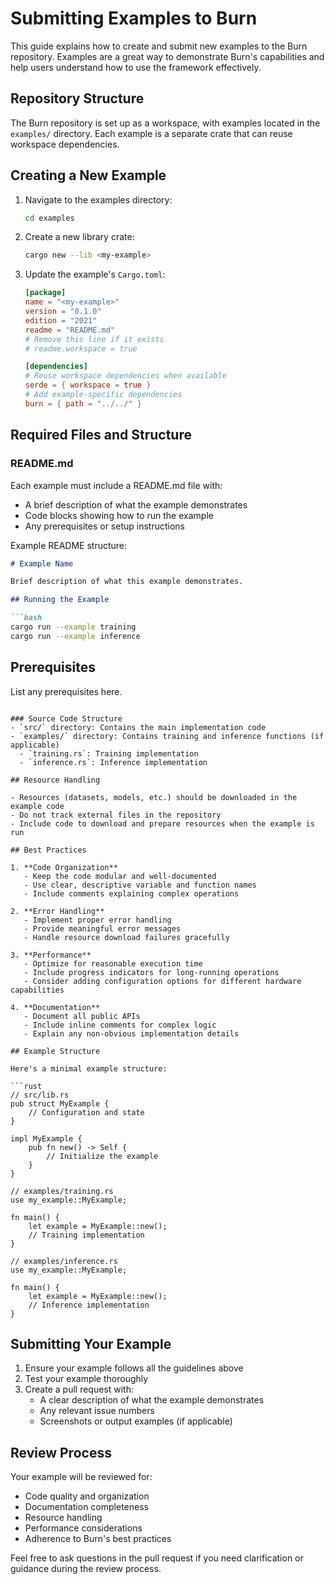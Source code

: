 # Submitting Examples to Burn

This guide explains how to create and submit new examples to the Burn repository. Examples are a great way to demonstrate Burn's capabilities and help users understand how to use the framework effectively.

## Repository Structure

The Burn repository is set up as a workspace, with examples located in the `examples/` directory. Each example is a separate crate that can reuse workspace dependencies.

## Creating a New Example

1. Navigate to the examples directory:
   ```bash
   cd examples
   ```

2. Create a new library crate:
   ```bash
   cargo new --lib <my-example>
   ```

3. Update the example's `Cargo.toml`:
   ```toml
   [package]
   name = "<my-example>"
   version = "0.1.0"
   edition = "2021"
   readme = "README.md"
   # Remove this line if it exists
   # readme.workspace = true

   [dependencies]
   # Reuse workspace dependencies when available
   serde = { workspace = true }
   # Add example-specific dependencies
   burn = { path = "../../" }
   ```

## Required Files and Structure

### README.md
Each example must include a README.md file with:
- A brief description of what the example demonstrates
- Code blocks showing how to run the example
- Any prerequisites or setup instructions

Example README structure:
```markdown
# Example Name

Brief description of what this example demonstrates.

## Running the Example

```bash
cargo run --example training
cargo run --example inference
```

## Prerequisites

List any prerequisites here.
```

### Source Code Structure
- `src/` directory: Contains the main implementation code
- `examples/` directory: Contains training and inference functions (if applicable)
  - `training.rs`: Training implementation
  - `inference.rs`: Inference implementation

## Resource Handling

- Resources (datasets, models, etc.) should be downloaded in the example code
- Do not track external files in the repository
- Include code to download and prepare resources when the example is run

## Best Practices

1. **Code Organization**
   - Keep the code modular and well-documented
   - Use clear, descriptive variable and function names
   - Include comments explaining complex operations

2. **Error Handling**
   - Implement proper error handling
   - Provide meaningful error messages
   - Handle resource download failures gracefully

3. **Performance**
   - Optimize for reasonable execution time
   - Include progress indicators for long-running operations
   - Consider adding configuration options for different hardware capabilities

4. **Documentation**
   - Document all public APIs
   - Include inline comments for complex logic
   - Explain any non-obvious implementation details

## Example Structure

Here's a minimal example structure:

```rust
// src/lib.rs
pub struct MyExample {
    // Configuration and state
}

impl MyExample {
    pub fn new() -> Self {
        // Initialize the example
    }
}

// examples/training.rs
use my_example::MyExample;

fn main() {
    let example = MyExample::new();
    // Training implementation
}

// examples/inference.rs
use my_example::MyExample;

fn main() {
    let example = MyExample::new();
    // Inference implementation
}
```

## Submitting Your Example

1. Ensure your example follows all the guidelines above
2. Test your example thoroughly
3. Create a pull request with:
   - A clear description of what the example demonstrates
   - Any relevant issue numbers
   - Screenshots or output examples (if applicable)

## Review Process

Your example will be reviewed for:
- Code quality and organization
- Documentation completeness
- Resource handling
- Performance considerations
- Adherence to Burn's best practices

Feel free to ask questions in the pull request if you need clarification or guidance during the review process. 